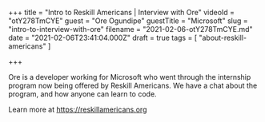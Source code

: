 +++
title = "Intro to Reskill Americans | Interview with Ore"
videoId = "otY278TmCYE"
guest = "Ore Ogundipe"
guestTitle = "Microsoft"
slug = "intro-to-interview-with-ore"
filename = "2021-02-06-otY278TmCYE.md"
date = "2021-02-06T23:41:04.000Z"
draft = true
tags = [ "about-reskill-americans" ]

+++

Ore is a developer working for Microsoft who went through the internship program now being offered by Reskill Americans.  We have a chat about the program, and how anyone can learn to code.

Learn more at https://reskillamericans.org
